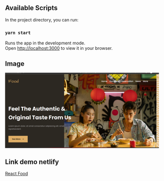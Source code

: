## Available Scripts

In the project directory, you can run:

### `yarn start`

Runs the app in the development mode.\
Open [http://localhost:3000](http://localhost:3000) to view it in your browser.

## Image

![UI](src/assets/ui.png)

## Link demo netlify

[React Food](https://splendid-chebakia-6840c0.netlify.app)